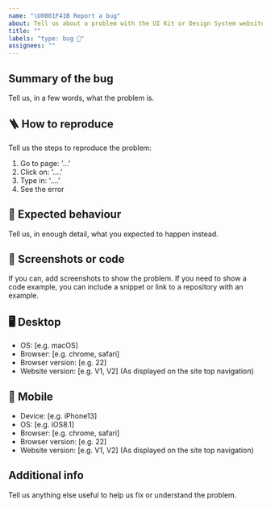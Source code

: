 ```yaml
---
name: "\U0001F41B Report a bug"
about: Tell us about a problem with the UI Kit or Design System website.
title: ""
labels: "type: bug 🐛"
assignees: ""
---
```


## Summary of the bug

Tell us, in a few words, what the problem is.

## 🪜 How to reproduce

Tell us the steps to reproduce the problem:

1. Go to page: '...'
2. Click on: '....'
3. Type in: '....'
4. See the error

## 🧐 Expected behaviour

Tell us, in enough detail, what you expected to happen instead.

## 📸 Screenshots or code

If you can, add screenshots to show the problem. If you need to show a code example, you can include a snippet or link to a repository with an example.

## 🖥 Desktop

- OS: [e.g. macOS]
- Browser: [e.g. chrome, safari]
- Browser version: [e.g. 22]
- Website version: [e.g. V1, V2]
  (As displayed on the site top navigation)

## 📱 Mobile

- Device: [e.g. iPhone13]
- OS: [e.g. iOS8.1]
- Browser: [e.g. chrome, safari]
- Browser version: [e.g. 22]
- Website version: [e.g. V1, V2]
  (As displayed on the site top navigation)

## Additional info

Tell us anything else useful to help us fix or understand the problem.
